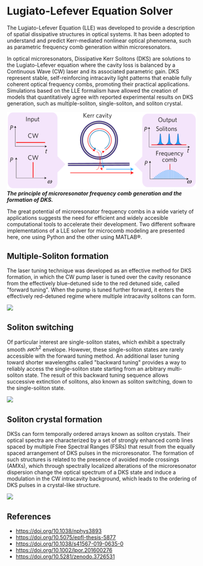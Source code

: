 # Lugiato-Lefever Equation Solver

The Lugiato-Lefever Equation (LLE) was developed to provide a description of spatial dissipative structures in optical systems. It has been adopted to understand and predict Kerr-mediated nonlinear optical phenomena, such as parametric frequency comb generation within microresonators. 

In optical microresonators, Dissipative Kerr Solitons (DKS) are solutions to the Lugiato-Lefever equation where the cavity loss is balanced by a Continuous Wave (CW) laser and its associated parametric gain. DKS represent stable, self-reinforcing intracavity light patterns that enable fully coherent optical frequency combs, promoting their practical applications. Simulations based on the LLE formalism have allowed the creation of models that quantitatively agree with reported experimental results on DKS generation, such as multiple-soliton, single-soliton, and soliton crystal. 

![](./images/formation_of_DKS.png)
***The principle of microresonator frequency comb generation and the formation of DKS.***

The great potential of microresonator frequency combs in a wide variety of applications suggests the need for efficient and widely accesible computational tools to accelerate their development. Two different software implementations of a LLE solver for microcomb modeling are presented here, one using Python and the other using MATLAB®.

## Multiple-Soliton formation

The laser tuning technique was developed as an effective method for DKS formation, in which the CW pump laser is tuned over the cavity resonance from the effectively blue-detuned side to the red detuned side, called "forward tuning". When the pump is tuned further forward, it enters the effectively red-detuned regime where multiple intracavity solitons can form. 

![](./images/multiple-soliton.gif)

## Soliton switching

Of particular interest are single-soliton states, which exhibit a spectrally smooth $𝑠𝑒ch^2$ envelope. However, these single-soliton states are rarely accessible with the forward tuning method. An additional laser tuning toward shorter wavelengths called "backward tuning" provides a way to reliably access the single-soliton state starting from an arbitrary multi-soliton state. The result of this backward tuning sequence allows successive extinction of solitons, also known as soliton switching, down to the single-soliton state.

![](./images/soliton_switching.gif)

## Soliton crystal formation

DKSs can form temporally ordered arrays known as soliton crystals. Their optical spectra are characterized by a set of strongly enhanced comb lines spaced by multiple Free Spectral Ranges (FSRs) that result from the equally spaced arrangement of DKS pulses in the microresonator. The formation of such structures is related to the presence of avoided mode crossings (AMXs), which through spectrally localized alterations of the microresonator dispersion change the optical spectrum of a DKS state and induce a modulation in the CW intracavity background, which leads to the ordering of DKS pulses in a crystal-like structure.

![](./images/soliton_crystal.gif)

## References 

- https://doi.org/10.1038/nphys3893
- https://doi.org/10.5075/epfl-thesis-5877
- https://doi.org/10.1038/s41567-019-0635-0
- https://doi.org/10.1002/lpor.201600276
- https://doi.org/10.5281/zenodo.3726531
